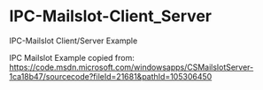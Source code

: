 # IPC-Mailslot-Client_Server
IPC-Mailslot Client/Server Example

IPC Mailslot Example copied from:<br>
https://code.msdn.microsoft.com/windowsapps/CSMailslotServer-1ca18b47/sourcecode?fileId=21681&pathId=105306450
